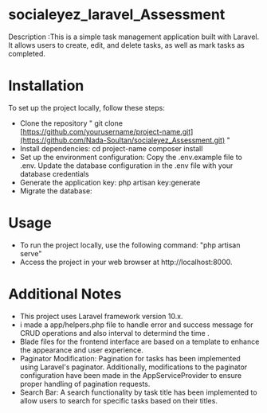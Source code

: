 # socialeyez_laravel_Assessment
Description :This is a simple task management application built with Laravel. It allows users to create, edit, and delete tasks, as well as mark tasks as completed.
# Installation
To set up the project locally, follow these steps:

- Clone the repository " git clone [https://github.com/yourusername/project-name.git](https://github.com/Nada-Soultan/socialeyez_Assessment.git) "
- Install dependencies:
cd project-name
composer install
- Set up the environment configuration:
Copy the .env.example file to .env.
Update the database configuration in the .env file with your database credentials
- Generate the application key:
php artisan key:generate
- Migrate the database:
# Usage
- To run the project locally, use the following command:
 "php artisan serve"
- Access the project in your web browser at http://localhost:8000.
# Additional Notes
- This project uses Laravel framework version 10.x.
- i made a app/helpers.php file to handle error and success message for CRUD operations and also interval to determind the time .
-  Blade files for the frontend interface are based on a template to enhance the appearance and user experience.
-  Paginator Modification: Pagination for tasks has been implemented using Laravel's paginator. Additionally, modifications to the paginator configuration have been made in the AppServiceProvider to ensure proper handling of pagination requests.
-  Search Bar: A search functionality by task title has been implemented to allow users to search for specific tasks based on their titles. 

